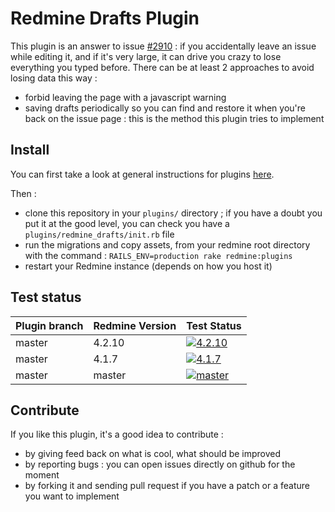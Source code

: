 # Redmine Drafts Plugin

This plugin is an answer to issue [#2910](http://www.redmine.org/issues/2910) : if you accidentally leave an issue while editing it, and if it's very large, it can drive you crazy to lose everything you typed before. There can be at least 2 approaches to avoid losing data this way :
* forbid leaving the page with a javascript warning
* saving drafts periodically so you can find and restore it when you're back on the issue page : this is the method this plugin tries to implement

## Install

You can first take a look at general instructions for plugins [here](http://www.redmine.org/wiki/redmine/Plugins).

Then :
* clone this repository in your `plugins/` directory ; if you have a doubt you put it at the good level, you can check you have a `plugins/redmine_drafts/init.rb` file
* run the migrations and copy assets, from your redmine root directory with the command : `RAILS_ENV=production rake redmine:plugins`
* restart your Redmine instance (depends on how you host it)

## Test status

|Plugin branch| Redmine Version   | Test Status      |
|-------------|-------------------|------------------|
|master       | 4.2.10            | [![4.2.10][1]][5]|  
|master       | 4.1.7             | [![4.1.7][2]][5] |
|master       | master            | [![master][4]][5]|

[1]: https://github.com/jbbarth/redmine_drafts/actions/workflows/4_2_10.yml/badge.svg
[2]: https://github.com/jbbarth/redmine_drafts/actions/workflows/4_1_7.yml/badge.svg
[4]: https://github.com/jbbarth/redmine_drafts/actions/workflows/master.yml/badge.svg
[5]: https://github.com/jbbarth/redmine_drafts/actions

## Contribute

If you like this plugin, it's a good idea to contribute :
* by giving feed back on what is cool, what should be improved
* by reporting bugs : you can open issues directly on github for the moment
* by forking it and sending pull request if you have a patch or a feature you want to implement
